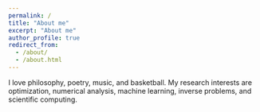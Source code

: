 ```yaml
---
permalink: /
title: "About me"
excerpt: "About me"
author_profile: true
redirect_from: 
  - /about/
  - /about.html
---
```



I love philosophy, poetry, music, and basketball. My research interests are optimization, numerical analysis, machine learning, inverse problems, and scientific computing.


